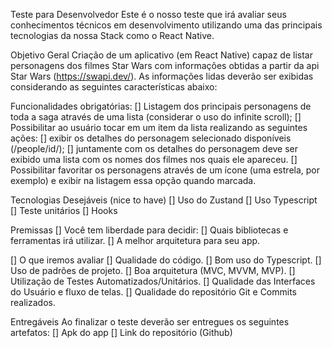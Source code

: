 Teste para Desenvolvedor
Este é o nosso teste que irá avaliar seus conhecimentos técnicos em desenvolvimento utilizando uma das principais tecnologias da nossa Stack como o React Native.

Objetivo Geral
Criação de um aplicativo (em React Native) capaz de listar personagens dos filmes Star Wars com informações obtidas a partir da api Star Wars (https://swapi.dev/).
As informações lidas deverão ser exibidas considerando as seguintes características abaixo:

Funcionalidades obrigatórias:
[] Listagem dos principais personagens de toda a saga através de uma lista (considerar o uso do infinite scroll);
[] Possibilitar ao usuário tocar em um item da lista realizando as seguintes ações:
[] exibir os detalhes do personagem selecionado disponíveis (/people/id/);
[] juntamente com os detalhes do personagem deve ser exibido uma lista com os nomes dos filmes nos quais ele apareceu.
[] Possibilitar favoritar os personagens através de um ícone (uma estrela, por exemplo) e exibir na listagem essa opção quando marcada.

Tecnologias Desejáveis (nice to have)
[] Uso do Zustand
[] Uso Typescript
[] Teste unitários
[] Hooks

Premissas
[] Você tem liberdade para decidir:
[] Quais bibliotecas e ferramentas irá utilizar.
[] A melhor arquitetura para seu app.

[] O que iremos avaliar
[] Qualidade do código.
[] Bom uso do Typescript.
[] Uso de padrões de projeto.
[] Boa arquitetura (MVC, MVVM, MVP).
[] Utilização de Testes Automatizados/Unitários.
[] Qualidade das Interfaces do Usuário e fluxo de telas.
[] Qualidade do repositório Git e Commits realizados.

Entregáveis
Ao finalizar o teste deverão ser entregues os seguintes artefatos:
[] Apk do app
[] Link do repositório (Github)
